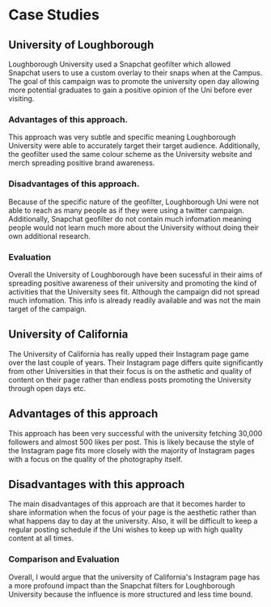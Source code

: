 # Case Studies

## University of Loughborough

Loughborough University used a Snapchat geofilter which allowed Snapchat users to use a custom overlay to their snaps when at the Campus. The goal of this campaign was to promote the university open day allowing more potential graduates to gain a positive opinion of the Uni before ever visiting.

### Advantages of this approach.

This approach was very subtle and specific meaning Loughborough University were able to accurately target their target audience. Additionally, the geofilter used the same colour scheme as the University website and merch spreading positive brand awareness.

### Disadvantages of this approach.

Because of the specific nature of the geofilter, Loughborough Uni were not able to reach as many people as if they were using a twitter campaign. Additionally, Snapchat geofilter do not contain much infomation meaning people would not learn much more about the University without doing their own additional research.

### Evaluation

Overall the University of Loughborough have been sucessful in their aims of spreading positive awareness of their university and promoting the kind of activities that the University sees fit. Although the campaign did not spread much infomation. This info is already readily available and was not the main target of the campaign.

## University of California

The University of California has really upped their Instagram page game over the last couple of years. Their Instagram page differs quite significantly from other Universities in that their focus is on the asthetic and quality of content on their page rather than endless posts promoting the University through open days etc.

## Advantages of this approach

This approach has been very successful with the university fetching 30,000 followers and almost 500 likes per post. This is likely because the style of the Instagram page fits more closely with the majority of Instagram pages with a focus on the quality of the photography itself. 

## Disadvantages with this approach

The main disadvantages of this approach are that it becomes harder to share information when the focus of your page is the aesthetic rather than what happens day to day at the university. Also, it will be difficult to keep a regular posting schedule if the Uni wishes to keep up with high quality content at all times.

### Comparison and Evaluation

Overall, I would argue that the university of California's Instagram page has a more profound impact than the Snapchat filters for Loughborough University because the influence is more structured and less time bound.






